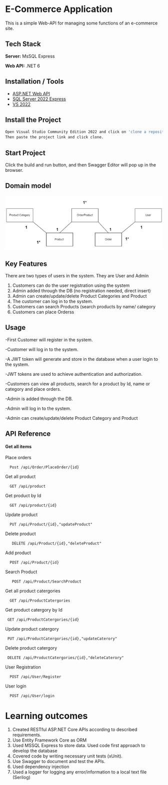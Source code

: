 
# E-Commerce Application 

This is a simple Web-API for managing some functions of an e-commerce site.

## Tech Stack


**Server:** MsSQL Express

**Web API:** .NET 6




## Installation / Tools

 - [ASP.NET Web API](https://dotnet.microsoft.com/en-us/download)
 - [SQL Server 2022 Express](https://www.microsoft.com/en-us/sql-server/sql-server-downloads)
 - [VS 2022](https://visualstudio.microsoft.com/vs/community/)


## Install the Project



```bash
Open Visual Studio Community Edition 2022 and click on 'clone a repository'.
Then paste the project link and click clone.
```
    
## Start Project

Click the build and run button, and then Swagger Editor will pop up in the browser.


## Domain model

![App Screenshot](https://github.com/kavinduM97/eCommerceWebAPI_4/blob/demo_mor/qq.drawio%20(1).png)



## Key Features 

There are two types of users in the system. They are User and Admin

1.	Customers can do the user registration using the system
2.	Admin added through the DB (no registration needed, direct insert)
3.	Admin can create/update/delete Product Categories and Product
4.	The customer can log in to the system.
5.	Customers can search Products (search products by name/ category
6.	Customers can place Orderss


## Usage

-First Customer will register in the system.

-Customer will log in to the system.

-A JWT token will generate and store in the database when a user login to the system.

-JWT tokens are used to achieve authentication and authorization.

-Customers can view all products, search for a product by Id, name or category and place orders.

-Admin is added through the DB.

-Admin will log in to the system.

-Admin can create/update/delete Product Category and Product









## API Reference

#### Get all items

Place orders

```http
  Post /api/Order/PlaceOrder/{id}
```

Get all product
```http
  GET /api/product
```


Get product by Id

```http
  GET /api/product/{id}
```

Update product

```http
  PUT /api/Product/{id},"updateProduct"
```

Delete product
```http
   DELETE /api/Product/{id},"deleteProduct"
```


Add product

```http
  POST /api/Product/{id}
```

Search Product

```http
   POST /api/Product/SearchProduct
```

Get all product catergories
```http
  GET /api/ProductCatergories
```


Get product catergory by Id

```http
 GET /api/ProductCatergories/{id}
```
Update product catergory

```http
 PUT /api/ProductCatergories/{id},"updateCaterory"
```

Delete product catergory
```http
 DELETE /api/ProductCatergories/{id},"deleteCaterory"
```


User Registration

```http
  POST /api/User/Register
```

User login

```http
  POST /api/User/login
```


# Learning outcomes

1.	 Created RESTful ASP.NET Core APIs according to described requirements.
2.	Use Entity Framework Core as ORM 
3. Used MSSQL Express to store data. Used code first approach to develop the database
4.	 Covered code by writing necessary unit tests (xUnit).
5.	Use Swagger to document and test the APIs. 
6.	Used dependency injection
7.	Used a logger for logging any error/information to a local text file (Serilog)



